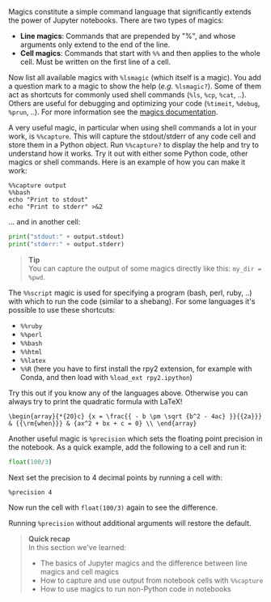Magics constitute a simple command language that significantly extends the
power of Jupyter notebooks. There are two types of magics:

* **Line magics**: Commands that are prepended by "%", and whose arguments only
  extend to the end of the line.
* **Cell magics**: Commands that start with `%%` and then applies to the whole
  cell. Must be written on the first line of a cell.

Now list all available magics with `%lsmagic` (which itself is a magic). You
add a question mark to a magic to show the help (*e.g.* `%lsmagic?`). Some of
them act as shortcuts for commonly used shell commands (`%ls`, `%cp`, `%cat`,
..). Others are useful for debugging and optimizing your code (`%timeit`,
`%debug`, `%prun`, ..). For more information see the 
[magics documentation](https://ipython.readthedocs.io/en/stable/interactive/magics.html).

A very useful magic, in particular when using shell commands a lot in your
work, is `%%capture`. This will capture the stdout/stderr of any code cell and
store them in a Python object. Run `%%capture?` to display the help and try to
understand how it works. Try it out with either some Python code, other magics
or shell commands. Here is an example of how you can make it work:

```no-highlight
%%capture output
%%bash
echo "Print to stdout"
echo "Print to stderr" >&2
```

... and in another cell:

```python
print("stdout:" + output.stdout)
print("stderr:" + output.stderr)
```

> **Tip** <br>
> You can capture the output of some magics directly like this: `my_dir = %pwd`.

The `%%script` magic is used for specifying a program (bash, perl, ruby, ..)
with which to run the code (similar to a shebang). For some languages it's
possible to use these shortcuts:

* `%%ruby`
* `%%perl`
* `%%bash`
* `%%html`
* `%%latex`
* `%%R` (here you have to first install the rpy2 extension, for example with
  Conda, and then load with `%load_ext rpy2.ipython`)

Try this out if you know any of the languages above. Otherwise you can always
try to print the quadratic formula with LaTeX!

```no-highlight
\begin{array}{*{20}c} {x = \frac{{ - b \pm \sqrt {b^2 - 4ac} }}{{2a}}} & {{\rm{when}}} & {ax^2 + bx + c = 0} \\ \end{array}
```

Another useful magic is `%precision` which sets the floating point precision 
in the notebook. As a quick example, add the following to a cell and run it:

```python
float(100/3)
```

Next set the precision to 4 decimal points by running a cell with:

```
%precision 4
```

Now run the cell with `float(100/3)` again to see the difference.

Running `%precision` without additional arguments will restore the default.

> **Quick recap** <br>
> In this section we've learned:
>
> - The basics of Jupyter magics and the difference between line magics and cell
> magics
> - How to capture and use output from notebook cells with `%%capture`
> - How to use magics to run non-Python code in notebooks
